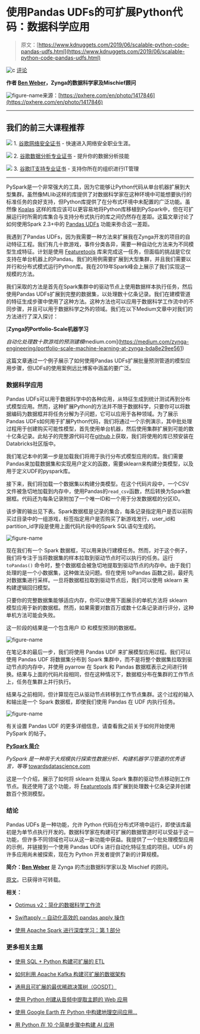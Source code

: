 # 使用Pandas UDFs的可扩展Python代码：数据科学应用

> 原文：[https://www.kdnuggets.com/2019/06/scalable-python-code-pandas-udfs.html](https://www.kdnuggets.com/2019/06/scalable-python-code-pandas-udfs.html)

![c](../Images/3d9c022da2d331bb56691a9617b91b90.png) [评论](#comments)

**作者 [Ben Weber](https://www.linkedin.com/in/ben-weber-3b87482/)，Zynga的数据科学家及Mischief顾问**

![figure-name](../Images/9c97c2e4ab5c7ae71e54f8cb66b86416.png)来源：[https://pxhere.com/en/photo/1417846](https://pxhere.com/en/photo/1417846)

* * *

## 我们的前三大课程推荐

![](../Images/0244c01ba9267c002ef39d4907e0b8fb.png) 1\. [谷歌网络安全证书](https://www.kdnuggets.com/google-cybersecurity) - 快速进入网络安全职业生涯。

![](../Images/e225c49c3c91745821c8c0368bf04711.png) 2\. [谷歌数据分析专业证书](https://www.kdnuggets.com/google-data-analytics) - 提升你的数据分析技能

![](../Images/0244c01ba9267c002ef39d4907e0b8fb.png) 3\. [谷歌IT支持专业证书](https://www.kdnuggets.com/google-itsupport) - 支持你所在的组织进行IT管理

* * *

PySpark是一个非常强大的工具，因为它能够让Python代码从单台机器扩展到大型集群。虽然像MLlib这样的库提供了对数据科学家在这种环境中可能想要执行的标准任务的良好支持，但Python库提供了在分布式环境中未配置的广泛功能。虽然像 [Koalas](https://github.com/databricks/koalas) 这样的库应该可以更容易地将Python库移植到PySpark中，但在可扩展运行时所需的库集合与支持分布式执行的库之间仍然存在差距。这篇文章讨论了如何使用Spark 2.3+中的 [Pandas UDFs](https://databricks.com/blog/2017/10/30/introducing-vectorized-udfs-for-pyspark.html) 功能来弥合这一差距。

我遇到了Pandas UDFs，因为我需要一种方法来扩展我在Zynga开发的项目的自动特征工程。我们有几十款游戏，事件分类各异，需要一种自动化方法来为不同模型生成特征。计划是使用 [Featuretools](https://github.com/Featuretools/featuretools) 库来完成这一任务，但面临的挑战是它仅支持在单台机器上的Pandas。我们的用例需要扩展到大型集群，并且我们需要以并行和分布式模式运行Python库。我在2019年Spark峰会上展示了我们实现这一规模的方法。

我们采取的方法是首先在Spark集群中的驱动节点上使用数据样本执行任务，然后使用Pandas UDFs扩展到完整的数据集，以处理数十亿条记录。我们在建模管道的特征生成步骤中使用了这种方法。这种方法也可以应用于数据科学工作流中的不同步骤，并且可以用于数据科学之外的领域。我们在以下Medium文章中对我们的方法进行了深入探讨：

[**Zynga的Portfolio-Scale机器学习**

*自动化处理数十款游戏的预测建模*medium.com](https://medium.com/zynga-engineering/portfolio-scale-machine-learning-at-zynga-bda8e29ee561)

这篇文章通过一个例子展示了如何使用Pandas UDFs扩展批量预测管道的模型应用步骤，但UDFs的使用案例远比博客中涵盖的要广泛。

### 数据科学应用

Pandas UDFs可以用于数据科学中的各种应用，从特征生成到统计测试再到分布式模型应用。然而，这种扩展Python的方法并不限于数据科学，只要你可以将数据编码为数据框并将任务分解为子问题，它可以应用于各种领域。为了展示Pandas UDFs如何用于扩展Python代码，我们将通过一个示例演示，其中批处理过程用于创建购买可能性模型，首先使用单台机器，然后使用集群扩展到可能的数十亿条记录。此帖子的完整源代码可在[github](https://github.com/bgweber/StartupDataScience/blob/master/python/SK_Scale.ipynb)上获取，我们将使用的库已预安装在Databricks社区版中。

我们笔记本中的第一步是加载我们将用于执行分布式模型应用的库。我们需要Pandas来加载数据集和实现用户定义的函数，需要sklearn来构建分类模型，以及用于定义UDF的pyspark库。

接下来，我们将加载一个数据集以构建分类模型。在这个代码片段中，一个CSV文件被急切地加载到内存中，使用Pandas的`read_csv`函数，然后转换为Spark数据框。代码还为每条记录附加了一个唯一ID和一个用于分发数据框的分区ID。

该步骤的输出见下表。Spark数据框是记录的集合，每条记录指定用户是否以前购买过目录中的一组游戏，标签指定用户是否购买了新游戏发行，user_id和partition_id字段是使用上面代码片段中的Spark SQL语句生成的。

![figure-name](../Images/5fb756e02f53f580bd1a8f9fca103b6a.png)

现在我们有一个 Spark 数据框，可以用来执行建模任务。然而，对于这个例子，我们将专注于当将数据集的样本拉取到驱动节点时可以执行的任务。运行 `toPandas()` 命令时，整个数据框会被急切地提取到驱动节点的内存中。由于我们处理的是一个小数据集，这种做法没问题。但在使用 toPandas 函数之前，最好先对数据集进行采样。一旦将数据框拉取到驱动节点后，我们可以使用 sklearn 来构建逻辑回归模型。

只要你的完整数据集能够适应内存，你可以使用下面展示的单机方法将 sklearn 模型应用于新的数据框。然而，如果需要对数百万或数十亿条记录进行评分，这种单机方法可能会失败。

这一阶段的结果是一个包含用户 ID 和模型预测的数据框。

![figure-name](../Images/eb8ffafef48ebd22b3285de170ac448f.png)

在笔记本的最后一步，我们将使用 Pandas UDF 来扩展模型应用过程。我们可以使用 Pandas UDF 将数据集分布到 Spark 集群中，而不是将整个数据集拉取到驱动节点的内存中，并使用 pyarrow 在 Spark 和 Pandas 数据框表示之间进行转换。结果与上面的代码片段相同，但在这种情况下，数据框分布在集群的工作节点上，任务在集群上并行执行。

结果与之前相同，但计算现在已从驱动节点转移到工作节点集群。这个过程的输入和输出是一个 Spark 数据框，即使我们使用 Pandas 在 UDF 内执行任务。

![figure-name](../Images/b1c4e6103b662858295fbdb9769d5e07.png)

有关设置 Pandas UDF 的更多详细信息，请查看我之前关于如何开始使用 PySpark 的帖子。

[**PySpark 简介**](https://towardsdatascience.com/a-brief-introduction-to-pyspark-ff4284701873)

*PySpark 是一种用于大规模执行探索性数据分析、构建机器学习管道的优秀语言，等等* [towardsdatascience.com](https://towardsdatascience.com/a-brief-introduction-to-pyspark-ff4284701873)

这是一个介绍，展示了如何将 sklearn 处理从 Spark 集群的驱动节点移动到工作节点。我还使用了这个功能，将 [Featuretools](https://github.com/Featuretools/featuretools) 库扩展到处理数十亿条记录并创建数百个预测模型。

### 结论

Pandas UDFs 是一种功能，允许 Python 代码在分布式环境中运行，即使该库最初是为单节点执行开发的。数据科学家在构建可扩展的数据管道时可以受益于这一功能，但许多不同领域也可以从这一新功能中获益。我提供了一个批处理模型应用的示例，并链接到一个使用 Pandas UDFs 进行自动化特征生成的项目。UDFs 的许多应用尚未被探索，现在为 Python 开发者提供了新的计算规模。

**简介：[Ben Weber](https://www.linkedin.com/in/ben-weber-3b87482/)** 是 Zynga 的杰出数据科学家以及 Mischief 的顾问。

[原文](https://towardsdatascience.com/scalable-python-code-with-pandas-udfs-a-data-science-application-dd515a628896)。已获得许可转载。

**相关：**

+   [Optimus v2：简化的数据科学工作流](/2018/08/optimus-v2-agile-data-science-workflows-made-easy.html)

+   [Swiftapply  – 自动化高效的 pandas apply 操作](/2018/04/swiftapply-automatically-efficient-pandas-apply-operations.html)

+   [使用 Apache Spark 进行深度学习：第 1 部分](/2018/04/deep-learning-apache-spark-part-1.html)

### 更多相关主题

+   [使用 SQL + Python 构建可扩展的 ETL](https://www.kdnuggets.com/2022/04/building-scalable-etl-sql-python.html)

+   [如何利用 Apache Kafka 构建可扩展的数据架构](https://www.kdnuggets.com/2023/04/build-scalable-data-architecture-apache-kafka.html)

+   [通用且可扩展的最优稀疏决策树（GOSDT）](https://www.kdnuggets.com/2023/02/generalized-scalable-optimal-sparse-decision-treesgosdt.html)

+   [使用 Python 创建从音频中提取主题的 Web 应用](https://www.kdnuggets.com/2023/01/creating-web-application-extract-topics-audio-python.html)

+   [使用 Google Earth 在 Python 中构建地理空间应用…](https://www.kdnuggets.com/2022/03/building-geospatial-application-python-google-earth-engine-greppo.html)

+   [用 Python 在 10 个简单步骤中构建 AI 应用](https://www.kdnuggets.com/build-an-ai-application-with-python-in-10-easy-steps)
